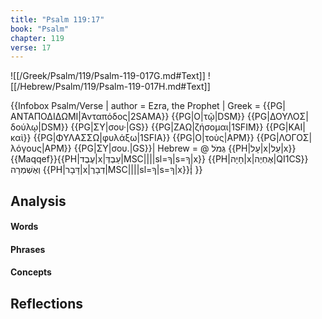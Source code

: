 ```yaml
---
title: "Psalm 119:17"
book: "Psalm"
chapter: 119
verse: 17
---
```

![[/Greek/Psalm/119/Psalm-119-017G.md#Text]]
![[/Hebrew/Psalm/119/Psalm-119-017H.md#Text]]

{{Infobox Psalm/Verse |
  author = Ezra, the Prophet |
  Greek = {{PG|ΑΝΤΑΠΟΔΙΔΩΜΙ|Ἀνταπόδος|2SAMA}} {{PG|Ο|τῷ|DSM}} {{PG|ΔΟΥΛΟΣ|δούλῳ|DSM}} {{PG|ΣΥ|σου·|GS}} {{PG|ΖΑΩ|ζήσομαι|1SFIM}} {{PG|ΚΑΙ|καὶ}} {{PG|ΦΥΛΑΣΣΩ|φυλάξω|1SFIA}} {{PG|Ο|τοὺς|APM}} {{PG|ΛΟΓΟΣ|λόγους|APM}} {{PG|ΣΥ|σου.|GS}}|
  Hebrew = @
גְּמֹל
{{PH|עָל|x|עַל|x}}{{Maqqef}}{{PH|עֶבֶד|x|עַבְדְּ|MSC||||sl=ךָ|s=ךָ|x}}
{{PH|חָיָה|x|אֶחְיֶה|QI1CS}}
וְאֶשְׁמְרָה
{{PH|דָּבָר|x|דְבָרֶ|MSC||||sl=ךָ|s=ךָ|x}}׃|
}}

## Analysis

#### Words

#### Phrases

#### Concepts

## Reflections
